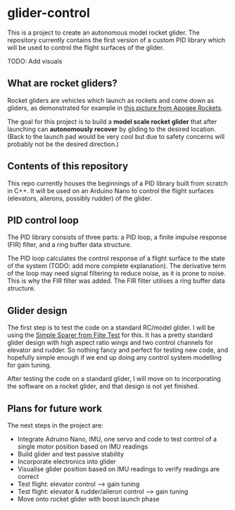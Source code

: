 # glider-control
This is a project to create an autonomous model rocket glider. The repository currently contains the first version of a custom PID library which will be used to control the flight surfaces of the glider.

TODO: Add visuals

## What are rocket gliders?

Rocket gliders are vehicles which launch as rockets and come down as gliders, as demonstrated for example in [this picture from Apogee Rockets](pictures/condor). 

The goal for this project is to build a **model scale rocket glider** that after launching can **autonomously recover** by gliding to the desired location. (Back to the launch pad would be very cool but due to safety concerns will probably not be the desired direction.)

## Contents of this repository

This repo currently houses the beginnings of a PID library built from scratch in C++. It will be used on an Arduino Nano to control the flight surfaces (elevators, ailerons, possibly rudder) of the glider.

## PID control loop

The PID library consists of three parts: a PID loop, a finite impulse response (FIR) filter, and a ring buffer data structure. 

The PID loop calculates the control response of a flight surface to the state of the system (TODO: add more complete explanation). The derivative term of the loop may need signal filtering to reduce noise, as it is prone to noise. This is why the FIR filter was added. The FIR filter utilises a ring buffer data structure.

## Glider design

The first step is to test the code on a standard RC/model glider. I will be using the [Simple Soarer from Flite Test](https://www.flitetest.com/articles/ft-simple-soarer-build) for this. It has a pretty standard glider design with high aspect ratio wings and two control channels for elevator and rudder. So nothing fancy and perfect for testing new code, and hopefully simple enough if we end up doing any control system modelling for gain tuning.

After testing the code on a standard glider, I will move on to incorporating the software on a rocket glider, and that design is not yet finished.

## Plans for future work

The next steps in the project are:
- Integrate Adruino Nano, IMU, one servo and code to test control of a single motor position based on IMU readings
- Build glider and test passive stability
- Incorporate electronics into glider
- Visualise glider position based on IMU readings to verify readings are correct
- Test flight: elevator control --> gain tuning
- Test flight: elevator & rudder/aileron control --> gain tuning
- Move onto rocket glider with boost launch phase
